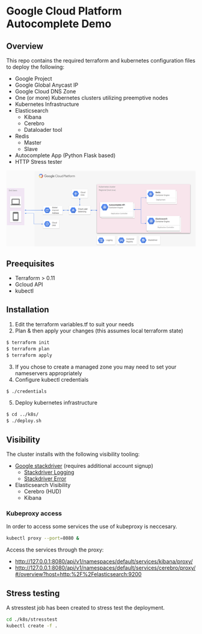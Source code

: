 # Google Cloud Platform Autocomplete Demo
## Overview
This repo contains the required terraform and kubernetes configuration files to deploy the following:
- Google Project
- Google Global Anycast IP
- Google Cloud DNS Zone
- One (or more) Kubernetes clusters utilizing preemptive nodes
- Kubernetes Infrastructure
 - Elasticsearch
   - Kibana
   - Cerebro
   - Dataloader tool
 - Redis
   - Master
   - Slave
 - Autocomplete App (Python Flask based)
 - HTTP Stress tester

![alt text](https://github.com/davelindo/autocomplete-gcp/raw/master/support/arch.png "Architecture Diagram")


## Preequisites
- Terraform > 0.11
- Gcloud API
- kubectl

## Installation

1. Edit the terraform variables.tf to suit your needs
2. Plan & then apply your changes (this assumes local terraform state)
```bash
$ terraform init
$ terraform plan
$ terraform apply
```
3. If you chose to create a managed zone you may need to set your nameservers appropriately
4. Configure kubectl credentials
```bash
$ ./credentials
```
5. Deploy kubernetes infrastructure
```bash
$ cd ../k8s/
$ ./deploy.sh
```

## Visibility
The cluster installs with the following visibility tooling:
- [Google stackdriver](https://app.google.stackdriver.com/) (requires additional account signup)
  - [Stackdriver Logging](https://console.cloud.google.com/logs/)
  - [Stackdriver Error](https://console.cloud.google.com/errors)
- Elasticsearch Visibility
  - Cerebro (HUD) 
  - Kibana

### Kubeproxy access
In order to access some services the use of kubeproxy is neccesary.
```bash
kubectl proxy --port=8080 &
```
Access the services through the proxy:
- http://127.0.0.1:8080/api/v1/namespaces/default/services/kibana/proxy/
- http://127.0.0.1:8080/api/v1/namespaces/default/services/cerebro/proxy/#/overview?host=http:%2F%2Felasticsearch:9200

## Stress testing
A stresstest job has been created to stress test the deployment.
```bash
cd ./k8s/stresstest
kubectl create -f .
```